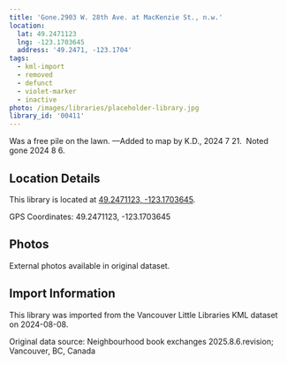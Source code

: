 ```yaml
---
title: 'Gone.2903 W. 28th Ave. at MacKenzie St., n.w.'
location:
  lat: 49.2471123
  lng: -123.1703645
  address: '49.2471, -123.1704'
tags:
  - kml-import
  - removed
  - defunct
  - violet-marker
  - inactive
photo: /images/libraries/placeholder-library.jpg
library_id: '00411'
---
```

Was a free pile on the lawn.
—Added to map by K.D., 2024 7 21.  
Noted gone 2024 8 6.

## Location Details

This library is located at [49.2471123, -123.1703645](https://www.google.com/maps?q=49.2471123,-123.1703645).

GPS Coordinates: 49.2471123, -123.1703645

## Photos

External photos available in original dataset.

## Import Information

This library was imported from the Vancouver Little Libraries KML dataset on 2024-08-08.

Original data source: Neighbourhood book exchanges 2025.8.6.revision; Vancouver, BC, Canada
